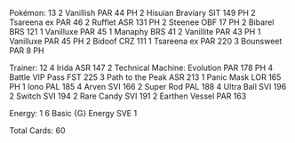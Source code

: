 Pokémon: 13
2 Vanillish PAR 44 PH
2 Hisuian Braviary SIT 149 PH
2 Tsareena ex PAR 46
2 Rufflet ASR 131 PH
2 Steenee OBF 17 PH
2 Bibarel BRS 121
1 Vanilluxe PAR 45
1 Manaphy BRS 41
2 Vanillite PAR 43 PH
1 Vanilluxe PAR 45 PH
2 Bidoof CRZ 111
1 Tsareena ex PAR 220
3 Bounsweet PAR 8 PH

Trainer: 12
4 Irida ASR 147
2 Technical Machine: Evolution PAR 178 PH
4 Battle VIP Pass FST 225
3 Path to the Peak ASR 213
1 Panic Mask LOR 165 PH
1 Iono PAL 185
4 Arven SVI 166
2 Super Rod PAL 188
4 Ultra Ball SVI 196
2 Switch SVI 194
2 Rare Candy SVI 191
2 Earthen Vessel PAR 163

Energy: 1
6 Basic {G} Energy SVE 1

Total Cards: 60
